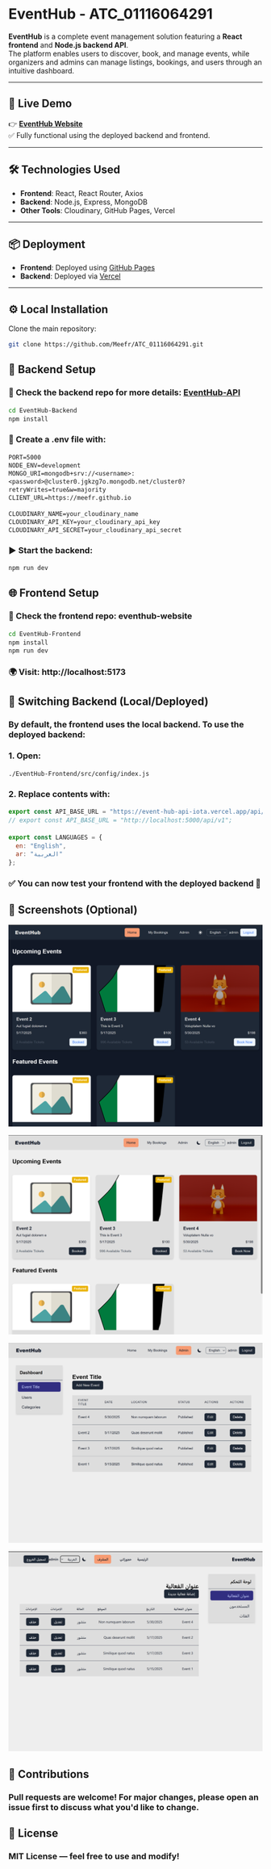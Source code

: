 # EventHub - ATC_01116064291

**EventHub** is a complete event management solution featuring a **React frontend** and **Node.js backend API**.  
The platform enables users to discover, book, and manage events, while organizers and admins can manage listings, bookings, and users through an intuitive dashboard.

---

## 🚀 Live Demo

👉 [**EventHub Website**](https://meefr.github.io/eventhub-website/)  
✅ Fully functional using the deployed backend and frontend.

---

## 🛠 Technologies Used

- **Frontend**: React, React Router, Axios
- **Backend**: Node.js, Express, MongoDB
- **Other Tools**: Cloudinary, GitHub Pages, Vercel

---

## 📦 Deployment

- **Frontend**: Deployed using [GitHub Pages](https://meefr.github.io/eventhub-website/)
- **Backend**: Deployed via [Vercel](https://vercel.com)

---

## ⚙️ Local Installation

Clone the main repository:

```bash
git clone https://github.com/Meefr/ATC_01116064291.git
```

## 🔁 Backend Setup
### 📁 Check the backend repo for more details: [EventHub-API](https://github.com/Meefr/EventHub-API)

``` bash
cd EventHub-Backend
npm install
```
### 📝 Create a .env file with:
```env
PORT=5000
NODE_ENV=development
MONGO_URI=mongodb+srv://<username>:<password>@cluster0.jgkzg7o.mongodb.net/cluster0?retryWrites=true&w=majority
CLIENT_URL=https://meefr.github.io

CLOUDINARY_NAME=your_cloudinary_name
CLOUDINARY_API_KEY=your_cloudinary_api_key
CLOUDINARY_API_SECRET=your_cloudinary_api_secret
```
### ▶️ Start the backend:

```bash
npm run dev
```
## 🌐 Frontend Setup
### 📁 Check the frontend repo: eventhub-website

```bash
cd EventHub-Frontend
npm install
npm run dev
```
### 🌍 Visit: http://localhost:5173

## 🔄 Switching Backend (Local/Deployed)
### By default, the frontend uses the local backend. To use the deployed backend:

### 1. Open:

```arduino
./EventHub-Frontend/src/config/index.js
```
### 2. Replace contents with:
```javascript
export const API_BASE_URL = "https://event-hub-api-iota.vercel.app/api/v1";
// export const API_BASE_URL = "http://localhost:5000/api/v1";

export const LANGUAGES = {
  en: "English",
  ar: "العربية"
};
```

### ✅ You can now test your frontend with the deployed backend 🫡

## 📸 Screenshots (Optional)

![Home Page Dark](./public/image1.png)

![Home Page Light](./public/image2.png)

![Admin Panel](./public/image3.png)

![Event Details](./public/image4.png)


## 🤝 Contributions
### Pull requests are welcome! For major changes, please open an issue first to discuss what you'd like to change.

## 📄 License
### MIT License — feel free to use and modify!
